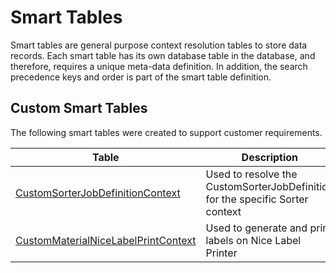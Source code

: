 # Smart Tables

Smart tables are general purpose context resolution tables to store data records. Each smart table has its own database table in the database, and therefore, requires a unique meta-data definition. In addition, the search precedence keys and order is part of the smart table definition.

## Custom Smart Tables

The following smart tables were created to support customer requirements.

| Table                                                                                                               | Description                                                                   |
| ------------------------------------------------------------------------------------------------------------------- | ----------------------------------------------------------------------------- |
| [CustomSorterJobDefinitionContext](/AMSOsram/techspec>artifacts>smarttables>CustomSorterJobDefinitionContext)       | Used to resolve the CustomSorterJobDefinition for the specific Sorter context |
| [CustomMaterialNiceLabelPrintContext](/AMSOsram/techspec>artifacts>smarttables>CustomMaterialNiceLabelPrintContext) | Used to generate and print labels on Nice Label Printer                       |